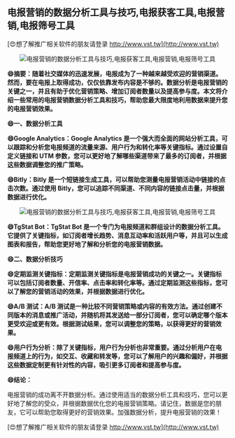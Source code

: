 ## **电报营销的数据分析工具与技巧,电报获客工具,电报营销,电报筛号工具**

[😍想了解推广相关软件的朋友请登录 http://www.vst.tw](http://www.vst.tw)

 <center><img src="https://vst.tw/MP4/tuiguang/png/0.png" alt="电报营销的数据分析工具与技巧,电报获客工具,电报营销,电报筛号工具"></center>

**😄摘要：随着社交媒体的迅速发展，电报成为了一种越来越受欢迎的营销渠道。然而，要在电报上取得成功，仅仅依靠发布内容是不够的。数据分析是电报营销的关键之一，并且有助于优化营销策略、增加订阅者数量以及提高参与度。本文将介绍一些常用的电报营销数据分析工具和技巧，帮助您最大限度地利用数据来提升您的电报营销效果。**

**😄一、数据分析工具**

**😄Google Analytics：Google Analytics 是一个强大而全面的网站分析工具，可以跟踪和分析您电报频道的流量来源、用户行为和转化率等关键指标。通过设置自定义链接和 UTM 参数，您可以更好地了解哪些渠道带来了最多的订阅者，并根据这些数据调整您的推广策略。**

**😄Bitly：Bitly 是一个短链接生成工具，可以帮助您测量电报营销活动中链接的点击次数。通过使用 Bitly，您可以追踪不同渠道、不同内容的链接点击量，并根据数据进行优化。**

 <center><img src="https://vst.tw/MP4/tuiguang/png/7.png" alt="电报营销的数据分析工具与技巧,电报获客工具,电报营销,电报筛号工具"></center>

**😄TgStat Bot：TgStat Bot 是一个专门为电报频道和群组设计的数据分析工具。它提供了关键指标，如订阅者增长趋势、消息互动率和活跃用户等，并且可以生成图表和报告，帮助您更好地了解和分析您的电报营销数据。**

**😄二、数据分析技巧**

**😄定期监测关键指标：定期监测关键指标是电报营销成功的关键之一。关键指标可以包括订阅者数量、开信率、点击率和转化率等。通过定期监测这些指标，您可以了解您的营销活动的效果，并根据数据进行优化。**

**😄A/B 测试：A/B 测试是一种比较不同营销策略或内容的有效方法。通过创建不同版本的消息或推广活动，并随机将其发送给一部分订阅者，您可以确定哪个版本更受欢迎或更有效。根据测试结果，您可以调整您的策略，以获得更好的营销效果。**

**😄用户行为分析：除了关键指标，用户行为分析也非常重要。通过分析用户在电报频道上的行为，如交互、收藏和转发等，您可以了解用户的兴趣和偏好，并根据这些数据定制更有针对性的内容，吸引更多订阅者和提高参与度。**

**😄结论：**

电报营销的成功离不开数据分析。通过使用适当的数据分析工具和技巧，您可以更好地了解您的受众，并根据数据优化您的电报营销策略。请记住，数据是您的朋友，它可以帮助您取得更好的营销效果。加强数据分析，提升电报营销的效果！

[😍想了解推广相关软件的朋友请登录 http://www.vst.tw](http://www.vst.tw)



